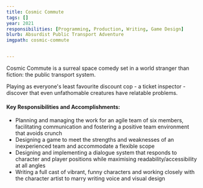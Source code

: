 ```yaml
---
title: Cosmic Commute
tags: []
year: 2021
responsibilities: [Programming, Production, Writing, Game Design]
blurb: Absurdist Public Transport Adventure
imgpath: cosmic-commute


---
```


Cosmic Commute is a surreal space comedy set in a world stranger than fiction: the public transport system. 

Playing as everyone's least favourite discount cop - a ticket inspector - discover that even unfathomable creatures have relatable problems.

#### Key Responsibilities and Accomplishments:
- Planning and managing the work for an agile team of six members, facilitating communication and fostering a positive team environment that avoids crunch
- Designing a game to meet the strengths and weaknesses of an inexperienced team and accommodate a flexible scope
- Designing and implementing a dialogue system that responds to character and player positions while maximising readability/accessibility at all angles
- Writing a full cast of vibrant, funny characters and working closely with the character artist to marry writing voice and visual design